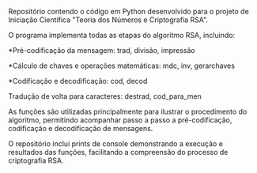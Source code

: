 Repositório contendo o código em Python desenvolvido para o projeto de Iniciação Científica "Teoria dos Números e Criptografia RSA".

O programa implementa todas as etapas do algoritmo RSA, incluindo:

*Pré-codificação da mensagem: trad, divisão, impressão

*Cálculo de chaves e operações matemáticas: mdc, inv, gerarchaves

*Codificação e decodificação: cod, decod

Tradução de volta para caracteres: destrad, cod_para_men

As funções são utilizadas principalmente para ilustrar o procedimento do algoritmo, permitindo acompanhar passo a passo a pré-codificação, codificação e decodificação de mensagens.

O repositório inclui prints de console demonstrando a execução e resultados das funções, facilitando a compreensão do processo de criptografia RSA.
